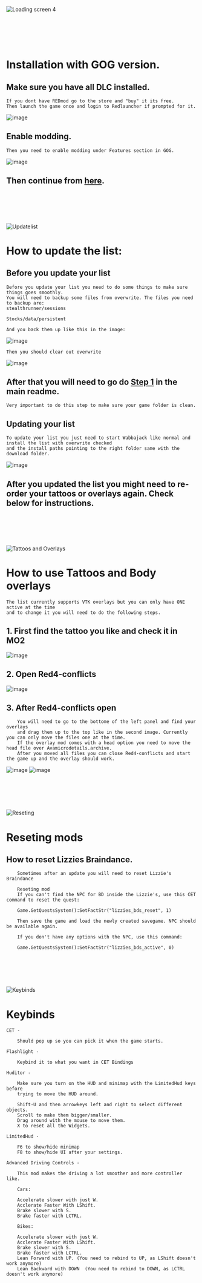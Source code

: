 ![Loading screen 4](https://github.com/Gallahorn/Ultraviolence/assets/13502434/17f09e42-3cac-4ff8-bf04-130578da4acd)

<br>
<br>
<br>
<br>

# Installation with GOG version.

## Make sure you have all DLC installed.
    If you dont have REDmod go to the store and "buy" it its free.
    Then launch the game once and login to Redlauncher if prompted for it.
![image](https://github.com/Gallahorn/Ultraviolence/assets/13502434/2c140828-c499-485b-a7e6-79618879d2f9)

## Enable modding.
    Then you need to enable modding under Features section in GOG.
![image](https://github.com/Gallahorn/Ultraviolence/assets/13502434/51e78720-5059-4467-8538-a31c693ba24d)

## Then continue from [here](https://github.com/Gallahorn/Ultraviolence/tree/main?tab=readme-ov-file#make-sure-you-read-everything-here-and-do-everything).

<br>
<br>
<br>
<br>

![Updatelist](https://github.com/Gallahorn/Ultraviolence/assets/13502434/ebfd59a4-3064-4ebf-b6b5-08c28908265f)




# How to update the list:

## Before you update your list
    Before you update your list you need to do some things to make sure things goes smoothly.
    You will need to backup some files from overwrite. The files you need to backup are:
    stealthrunner/sessions
    
    Stocks/data/persistent

    And you back them up like this in the image:
![image](https://github.com/Gallahorn/Ultraviolence/assets/13502434/4777ff5a-2701-4ca1-b467-aba4b858d967)

    Then you should clear out overwrite 

![image](https://github.com/Gallahorn/Ultraviolence/assets/13502434/a222e637-437e-4553-b28c-d71fe3168342)

## After that you will need to go do [Step 1](https://github.com/Gallahorn/Ultraviolence/assets/13502434/4777ff5a-2701-4ca1-b467-aba4b858d967) in the main readme.

    Very important to do this step to make sure your game folder is clean.

## Updating your list

    To update your list you just need to start Wabbajack like normal and install the list with overwrite checked
    and the install paths pointing to the right folder same with the download folder.
![image](https://github.com/Gallahorn/Ultraviolence/assets/13502434/08397dfc-23be-4725-af9d-167c0050d5d2)

## After you updated the list you might need to re-order your tattoos or overlays again. Check below for instructions.



<br>
<br>
<br>
<br>

![Tattoos and Overlays](https://github.com/Gallahorn/Ultraviolence/assets/13502434/e76f3427-2c73-49a4-95e8-240ed4b454c1)




# How to use Tattoos and Body overlays

    The list currently supports VTK overlays but you can only have ONE active at the time
    and to change it you will need to do the following steps.

## 1. First find the tattoo you like and check it in MO2

![image](https://github.com/Gallahorn/Ultraviolence/assets/13502434/9019a472-52e4-406b-9185-51a906a20f3f)

## 2. Open Red4-conflicts

![image](https://github.com/Gallahorn/Ultraviolence/assets/13502434/44fdde96-cd1e-4a5e-ad91-944aaa8a3d95)

## 3. After Red4-conflicts open
        You will need to go to the bottome of the left panel and find your overlays
        and drag them up to the top like in the second image. Currently you can only move the files one at the time.
        If the overlay mod comes with a head option you need to move the head file over Avamicrodetails.archive.
        After you moved all files you can close Red4-conflicts and start the game up and the overlay should work.
![image](https://github.com/Gallahorn/Ultraviolence/assets/13502434/c5d6e099-b669-496e-b159-8d13eb372831)
![image](https://github.com/Gallahorn/Ultraviolence/assets/13502434/80ee69c0-8046-4d47-9506-93c115e81d28)

<br>
<br>
<br>
<br>

![Reseting](https://github.com/Gallahorn/Ultraviolence/assets/13502434/6f7252a3-0070-414c-93ba-38d630247f1a)

# Reseting mods

## How to reset Lizzies Braindance.

        Sometimes after an update you will need to reset Lizzie's Braindance

        Reseting mod
        If you can't find the NPC for BD inside the Lizzie's, use this CET command to reset the quest:

        Game.GetQuestsSystem():SetFactStr("lizzies_bds_reset", 1)

        Then save the game and load the newly created savegame. NPC should be available again.

        If you don't have any options with the NPC, use this command:

        Game.GetQuestsSystem():SetFactStr("lizzies_bds_active", 0)


<br>
<br>
<br>
<br>

![Keybinds](https://github.com/Gallahorn/Ultraviolence/assets/13502434/77c608e3-c92a-4e06-b075-c0d46e12b45f)




# Keybinds

    CET - 
    
        Should pop up so you can pick it when the game starts.
    
    Flashlight - 
    
        Keybind it to what you want in CET Bindings
    
    Huditor - 
    
        Make sure you turn on the HUD and minimap with the LimitedHud keys before
        trying to move the HUD around.
              
        Shift-U and then arrowkeys left and right to select different objects. 
        Scroll to make them bigger/smaller.
        Drag around with the mouse to move them.
        X to reset all the Widgets.
    
    LimitedHud - 
    
        F6 to show/hide minimap 
        F8 to show/hide UI after your settings.

    Advanced Driving Controls -
        
        This mod makes the driving a lot smoother and more controller like.
    
        Cars:
            
        Accelerate slower with just W.
        Acclerate Faster With LShift.
        Brake slower with S.
        Brake faster with LCTRL.

        Bikes:
            
        Accelerate slower with just W.
        Acclerate Faster With LShift.
        Brake slower with S.
        Brake faster with LCTRL.
        Lean Forward with UP. (You need to rebind to UP, as LShift doesn't work anymore)
        Lean Backward with DOWN  (You need to rebind to DOWN, as LCTRL doesn't work anymore)







